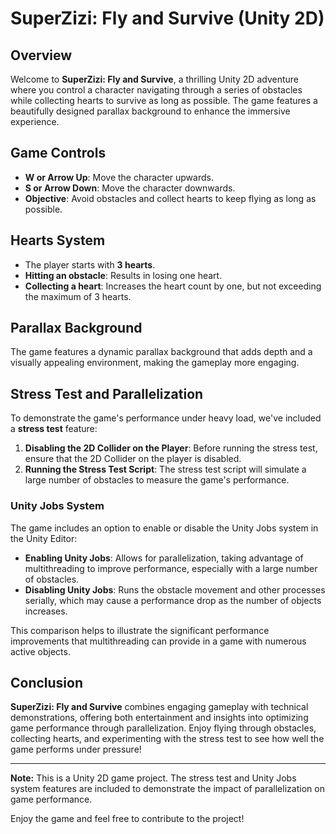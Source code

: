# SuperZizi: Fly and Survive (Unity 2D)

## Overview

Welcome to **SuperZizi: Fly and Survive**, a thrilling Unity 2D adventure where you control a character navigating through a series of obstacles while collecting hearts to survive as long as possible. The game features a beautifully designed parallax background to enhance the immersive experience.

## Game Controls

- **W or Arrow Up**: Move the character upwards.
- **S or Arrow Down**: Move the character downwards.
- **Objective**: Avoid obstacles and collect hearts to keep flying as long as possible.

## Hearts System

- The player starts with **3 hearts**.
- **Hitting an obstacle**: Results in losing one heart.
- **Collecting a heart**: Increases the heart count by one, but not exceeding the maximum of 3 hearts.

## Parallax Background

The game features a dynamic parallax background that adds depth and a visually appealing environment, making the gameplay more engaging.

## Stress Test and Parallelization

To demonstrate the game's performance under heavy load, we've included a **stress test** feature:

1. **Disabling the 2D Collider on the Player**: Before running the stress test, ensure that the 2D Collider on the player is disabled.
2. **Running the Stress Test Script**: The stress test script will simulate a large number of obstacles to measure the game's performance.

### Unity Jobs System

The game includes an option to enable or disable the Unity Jobs system in the Unity Editor:

- **Enabling Unity Jobs**: Allows for parallelization, taking advantage of multithreading to improve performance, especially with a large number of obstacles.
- **Disabling Unity Jobs**: Runs the obstacle movement and other processes serially, which may cause a performance drop as the number of objects increases.

This comparison helps to illustrate the significant performance improvements that multithreading can provide in a game with numerous active objects.

## Conclusion

**SuperZizi: Fly and Survive** combines engaging gameplay with technical demonstrations, offering both entertainment and insights into optimizing game performance through parallelization. Enjoy flying through obstacles, collecting hearts, and experimenting with the stress test to see how well the game performs under pressure!

---
**Note:** This is a Unity 2D game project. The stress test and Unity Jobs system features are included to demonstrate the impact of parallelization on game performance.

Enjoy the game and feel free to contribute to the project!

